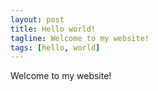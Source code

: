 ```yaml
---
layout: post
title: Hello world!
tagline: Welcome to my website!
tags: [hello, world]
---
```


Welcome to my website!
